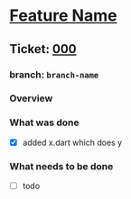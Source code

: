 # [Feature Name](https://github.com/ZanderCowboy/multichoice/issues/000)

## Ticket: [000](https://github.com/ZanderCowboy/multichoice/issues/000)

### branch: `branch-name`

### Overview

### What was done

- [X] added x.dart which does y

### What needs to be done

- [ ] todo
